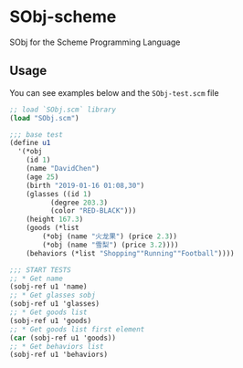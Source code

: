# SObj-scheme
SObj for the Scheme Programming Language

## Usage
You can see examples below and the `SObj-test.scm` file

```scheme
;; load `SObj.scm` library
(load "SObj.scm")

;;; base test
(define u1
  '(*obj
    (id 1)
    (name "DavidChen")
    (age 25)
    (birth "2019-01-16 01:08,30")
    (glasses ((id 1)
	      (degree 203.3)
	      (color "RED-BLACK")))
    (height 167.3)
    (goods (*list
	    (*obj (name "火龙果") (price 2.3))
	    (*obj (name "雪梨") (price 3.2))))
    (behaviors (*list "Shopping""Running""Football"))))

;;; START TESTS
;; * Get name
(sobj-ref u1 'name)
;; * Get glasses sobj
(sobj-ref u1 'glasses)
;; * Get goods list
(sobj-ref u1 'goods)
;; * Get goods list first element
(car (sobj-ref u1 'goods))
;; * Get behaviors list
(sobj-ref u1 'behaviors)
```
